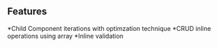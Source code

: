 ## Features
*Child Component iterations with optimzation technique
*CRUD inline operations using array
*Inline validation

